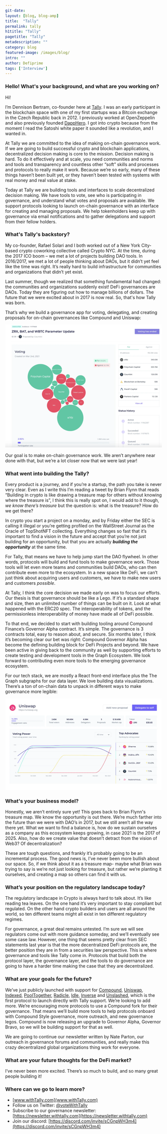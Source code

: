 ```yaml
---
git-date:
layout: [blog, blog-amp]
title:  "Tally"
permalink: tally
h1title: "Tally"
pagetitle: "Tally"
metadescription: ""
category: blog
featured-image: /images/blog/
intro: ""
author: Defiprime
tags: ['Interview']
---
```


### Hello! What's your background, and what are you working on?

Hi!

I’m Dennison Bertram, co-founder here at [Tally](http://www.withTally.com ). I was an early participant in the blockchain space with one of my first startups was a Bitcoin exchange in the Czech Republic back in 2012. I previously worked at OpenZeppelin and also previously founded [DappHero](https://www.dapphero.io/). I got into crypto because from the moment I read the Satoshi white paper it sounded like a revolution, and I wanted in. 

At Tally we are committed to the idea of making on-chain governance work. If we are going to build successful crypto and blockchain applications, decentralized decision making is core to the mission. Decision making is hard. To do it effectively and at scale, you need communities and norms and tools and transparency and countless other “soft” skills and processes and protocols to really make it work. Because we’re so early, many of these things haven’t been built yet, or they haven’t been tested with systems with real money and real value at stake. 

Today at Tally we are building tools and interfaces to scale decentralized decision making. We have tools to vote, see who is participating in governance, and understand what votes and proposals are available. We support protocols looking to launch on-chain governance with an interface for creating and managing proposals. We help tokenholders keep up with governance via email notifications and to gather delegations and support from their fellow holders. 


### What's Tally's backstory? 

My co-founder, Rafael Solari and I both worked out of a New York City-based crypto coworking collective called Crypto NYC. At the time, during the 2017 ICO boom – we met a lot of projects building DAO tools. In 2016/2017, we met a lot of people thinking about DAOs, but it didn’t yet feel like the time was right. It’s really hard to build infrastructure for communities and organizations that didn’t yet exist. 

Last summer, though we realized that something fundamental had changed: the communities and organizations suddenly exist! DeFi governances are DAOs. Today they are figuring out how to manage billions of dollars. The future that we were excited about in 2017 is now real. So, that's how Tally was born.

That’s why we build a governance app for voting, delegating, and creating proposals for on-chain governances like Compound and Uniswap:

[![](/images/blog/tally/image1.webp)](/images/blog/tally/image1.webp)

Our goal is to make on-chain governance work. We aren’t anywhere near done with that, but we’re a lot closer now that we were last year!


### What went into building the Tally?

Every product is a journey, and if you’re a startup, the path you take is never very clear. Even as I write this I’m reading a tweet by Brian Flynn that reads “Building in crypto is like drawing a treasure map for others without knowing where the treasure is”, I think this is really spot on, I would add to it though, _we know there’s treasure_ but the question is: what is the treasure? How do we get there?

In crypto you start a project on a monday, and by Friday either the SEC is calling it illegal or you’re getting profiled on the WallStreet Journal as the Oracle of TopShotNFT collecting. Everything changes so fast that it’s important to find a vision in the future and accept that you’re not just building for an opportunity, but that you are actually **_building the opportunity_** at the same time. 

For Tally, that means we have to help jump start the DAO flywheel. In other words, protocols will build and fund tools to make governance work. Those tools will let even more teams and communities build DAOs, who can then contribute even more to the ecosystem. In a new space like DeFi, we can’t just think about acquiring users and customers, we have to make new users and customers _possible_.

At Tally, I think the core decision we made early on was to focus our efforts. Our thesis is that governance should be like a Lego. If it’s a standard shape and size, then an unlimited number of things can be built on it. Look at what happened with the ERC20 spec. The interoperability of tokens, and the permissionless interoperability of money have made all of DeFi possible. 

To that end, we decided to start with building tooling around Compound Finance’s Governor Alpha contract. It’s simple. The governance is 3 contracts total, easy to reason about, and secure. Six months later, I think it’s becoming clear our bet was right: Compound Governor Alpha has become the defining building block for DeFi Projects and beyond. We have been active in giving back to the community as well by supporting efforts to create testing and development tools in the Graph Ecosystem. We look forward to contributing even more tools to the emerging governance ecosystem.

For our tech stack, we are mostly a React front-end interface plus the The Graph subgraphs for our data layer. We love building data visualizations. There’s a ton of on-chain data to unpack in different ways to make governance more legible:

[![](/images/blog/tally/image2.webp)](/images/blog/tally/image2.webp)

### What's your business model?

Honestly, we aren’t entirely sure yet! This goes back to Brian Flynn's treasure map. We know the opportunity is out there. We’re much farther into the future than we were with DAO’s in 2017, but we still aren’t all the way there yet. What we want to find a balance is, how do we sustain ourselves as a company as this ecosystem keeps growing, in case 2021 is the 2017 of 2025. Also, how do we create value that doesn’t detract from the vision of Web3? Of decentralization? 

These are tough questions, and frankly it’s probably going to be an incremental process. The good news is, I’ve never been more bullish about our space. So, if we think about it as a treasure map- maybe what Brian was trying to say is we’re not just looking for treasure, but rather we’re planting it ourselves, and creating a map so others can find it with us.  


### What’s your position on the regulatory landscape today?

The regulatory landscape in Crypto is always hard to talk about. It’s like reading tea leaves. On the one hand it’s very important to stay compliant but regulated. On the other hand crypto builders and users are all around the world, so ten different teams might all exist in ten different regulatory regimes. 

For governance, a great deal remains untested. I’m sure we will see regulators come out with more guidance someday, and we’ll eventually see some case law. However, one thing that seems pretty clear from SEC statements last year is that the more decentralized DeFi protocols are, the better position they are in from a securities law perspective. This is where governance and tools like Tally come in. Protocols that build both the protocol layer, the governance layer, and the tools to do governance are going to have a harder time making the case that they are decentralized.


### What are your goals for the future?

We’ve just publicly launched with support for [Compound](https://www.withtally.com/governance/compound), [Uniswap](https://www.withtally.com/governance/uniswap), [Indexed](https://www.withtally.com/governance/indexed), [PoolTogether](https://www.withtally.com/governance/pooltogether), [Radicle](https://www.withtally.com/governance/radicle), [Idle](https://www.withtally.com/governance/idle), [Inverse](https://www.withtally.com/governance/inverse) and [Unslashed](https://www.withtally.com/governance/unslashed), which is the first protocol to launch directly with Tally support.  We’re looking to add more. We’re encouraging more protocols to use a Compound fork for their governance. That means we’ll build more tools to help protocols onboard with Compound Style governance, more outreach, and new governance legos. Compound is now releasing an upgrade to Governor Alpha, Governor Bravo, so we will be building support for that as well. 

We are going to continue our newsletter written by Nate Parton, our outreach in governance forums and communities, and really make this crazy decentralized global organizations thing work for everyone.  


### What are your future thoughts for the DeFi market?

I’ve never been more excited. There’s so much to build, and so many great people building it!


### Where can we go to learn more?

- [www.withTally.com](www.withTally.com)
- Follow us on Twitter: [@voteWithTally](https://twitter.com/voteWithTally)
- Subscribe to our governance newsletter: [https://newsletter.withtally.com](https://newsletter.withtally.com)
- Join our discord: [https://discord.com/invite/sCGnpWH3m4](https://discord.com/invite/sCGnpWH3m4)